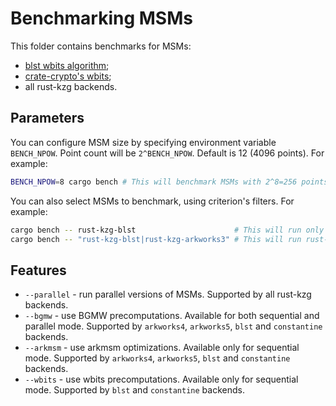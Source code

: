 # Benchmarking MSMs

This folder contains benchmarks for MSMs:

* [blst wbits algorithm](https://github.com/supranational/blst);
* [crate-crypto's wbits](https://github.com/crate-crypto/rust-eth-kzg/blob/ca7a9e4002c1328abf80ba66838daefaa825dd89/cryptography/bls12_381/src/fixed_base_msm_window.rs#L50);
* all rust-kzg backends.

## Parameters

You can configure MSM size by specifying environment variable `BENCH_NPOW`. 
Point count will be `2^BENCH_NPOW`. Default is 12 (4096 points). For example:
```bash
BENCH_NPOW=8 cargo bench # This will benchmark MSMs with 2^8=256 points.
```

You can also select MSMs to benchmark, using criterion's filters. For example:
```bash
cargo bench -- rust-kzg-blst                      # This will run only rust-kzg-blst MSM
cargo bench -- "rust-kzg-blst|rust-kzg-arkworks3" # This will run rust-kzg-blst & rust-kzg-arkworks3 MSMs
```

## Features

* `--parallel` - run parallel versions of MSMs. Supported by all rust-kzg backends.
* `--bgmw` - use BGMW precomputations. Available for both sequential and parallel mode. Supported by `arkworks4`, `arkworks5`, `blst` and `constantine` backends.
* `--arkmsm` - use arkmsm optimizations. Available only for sequential mode. Supported by `arkworks4`, `arkworks5`, `blst` and `constantine` backends.
* `--wbits` - use wbits precomputations. Available only for sequential mode. Supported by `blst` and `constantine` backends.
